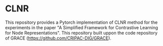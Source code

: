 # CLNR

This repository provides a Pytorch implementation of CLNR method for the experiments in the paper "A Simplified Framework for Contrastive Learning for Node Representations". This repository built uppon the code repository of GRACE (https://github.com/CRIPAC-DIG/GRACE).
